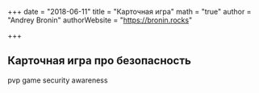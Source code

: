 +++
date = "2018-06-11"
title = "Карточная игра"
math = "true"
author = "Andrey Bronin"
authorWebsite = "https://bronin.rocks"

+++

## Карточная игра про безопасность

pvp game security awareness